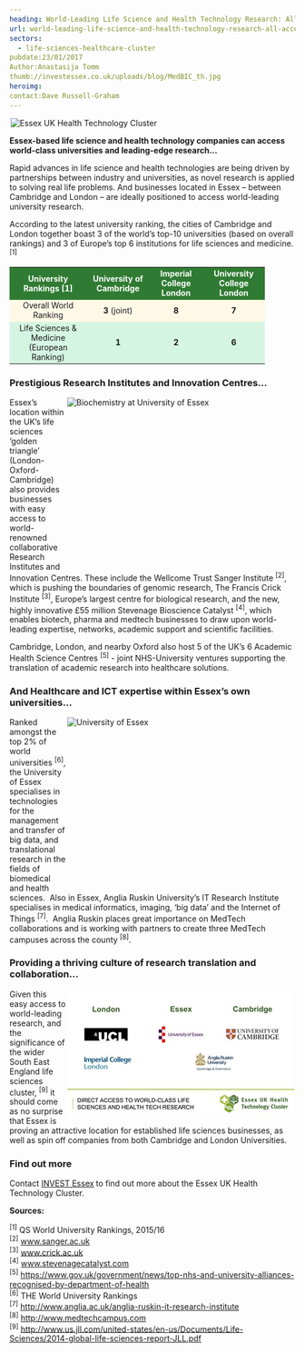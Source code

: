```yaml
---
heading: World-Leading Life Science and Health Technology Research: All Accessible from Essex
url: world-leading-life-science-and-health-technology-research-all-accessible-from-essex
sectors:
  - life-sciences-healthcare-cluster 
pubdate:23/01/2017
Author:Anastasija Tomm
thumb://investessex.co.uk/uploads/blog/MedBIC_th.jpg
heroimg:
contact:Dave Russell-Graham
---
```

<p><img alt='Essex UK Health Technology Cluster' src='http://www.investessex.co.uk/uploads/about/imageedit_1_3094217944_600.png' style='width: 600px; height: 170px; margin-left: 2px; margin-right: 2px;'/></p><p><strong>Essex-based life science and health technology companies can access world-class universities and leading-edge research…</strong></p><p>Rapid advances in life science and health technologies are being driven by partnerships between industry and universities, as novel research is applied to solving real life problems. And businesses located in Essex – between Cambridge and London – are ideally positioned to access world-leading university research.</p><p>According to the latest university ranking, the cities of Cambridge and London together boast 3 of the world’s top-10 universities (based on overall rankings) and 3 of Europe’s top 6 institutions for life sciences and medicine. <sup>[1]</sup></p><table align='center' border='0' cellpadding='1' cellspacing='0' style='width: 450px;'><tbody><tr bgcolor='#307b33'><td style='text-align: center;'><strong><span style='color:#FFFFFF;'>University Rankings [1]</span></strong></td><td style='text-align: center;'><strong><span style='color:#FFFFFF;'>University of Cambridge</span></strong></td><td style='text-align: center;'><strong><span style='color:#FFFFFF;'>Imperial College London</span></strong></td><td style='text-align: center;'><strong><span style='color:#FFFFFF;'>University College London</span></strong></td></tr><tr bgcolor='#FEF9E7'><td style='text-align: center;'>Overall World Ranking</td><td style='text-align: center;'><strong>3</strong> (joint)</td><td style='text-align: center;'><strong>8</strong></td><td style='text-align: center;'><strong>7</strong></td></tr><tr bgcolor='#D5F5E3'><td style='text-align: center;'>Life Sciences &amp; Medicine (European Ranking)</td><td style='text-align: center;'><strong>1</strong></td><td style='text-align: center;'><strong>2</strong></td><td style='text-align: center;'><strong>6</strong></td></tr></tbody></table><h3>Prestigious Research Institutes and Innovation Centres…</h3><p><img alt='Biochemistry at University of Essex' src='http://www.investessex.co.uk/uploads/about/UG2011.biochemistry4_700.jpg' style='width: 400px; height: 299px; margin-left: 2px; margin-right: 2px; float: right;'/>Essex’s location within the UK’s life sciences ‘golden triangle’ (London-Oxford-Cambridge) also provides businesses with easy access to world-renowned collaborative Research Institutes and Innovation Centres. These include the Wellcome Trust Sanger Institute <sup>[2]</sup>, which is pushing the boundaries of genomic research, The Francis Crick Institute <sup>[3]</sup>, Europe’s largest centre for biological research, and the new, highly innovative £55 million Stevenage Bioscience Catalyst <sup>[4]</sup>, which enables biotech, pharma and medtech businesses to draw upon world-leading expertise, networks, academic support and scientific facilities.</p><p>Cambridge, London, and nearby Oxford also host 5 of the UK’s 6 Academic Health Science Centres <sup>[5]</sup> - joint NHS-University ventures supporting the translation of academic research into healthcare solutions.</p><h3>And Healthcare and ICT expertise within Essex’s own universities…</h3><p><img alt='University of Essex' src='http://www.investessex.co.uk/uploads/about/DSC_2067edited_400.jpg' style='width: 400px; height: 300px; margin-left: 2px; margin-right: 2px; float: right;'/>Ranked amongst the top 2% of world universities <sup>[6]</sup>, the University of Essex specialises in technologies for the management and transfer of big data, and translational research in the fields of biomedical and health sciences.  Also in Essex, Anglia Ruskin University’s IT Research Institute specialises in medical informatics, imaging, ‘big data’ and the Internet of Things <sup>[7]</sup>.  Anglia Ruskin places great importance on MedTech collaborations and is working with partners to create three MedTech campuses across the county <sup>[8]</sup>.</p><h3>Providing a thriving culture of research translation and collaboration…</h3><p><img alt='HealthTech slide' src='../uploads/blog/IE_HealthTech_Slideshow_logos_400.jpg' style='width: 400px; height: 225px; margin-left: 2px; margin-right: 2px; float: right;'/>Given this easy access to world-leading research, and the significance of the wider South East England life sciences cluster, <sup>[9]</sup> it should come as no surprise that Essex is proving an attractive location for established life sciences businesses, as well as spin off companies from both Cambridge and London Universities.</p><h3>Find out more</h3><p>Contact <a href='../index.html' target='_blank'>INVEST Essex</a><strong> </strong>to find out more about the Essex UK Health Technology Cluster.</p><p><strong>Sources:</strong></p><p><sup>[1]</sup> QS World University Rankings, 2015/16<br/><sup>[2]</sup> <a href='http://www.sanger.ac.uk/' target='_blank'>www.sanger.ac.uk</a>  <br/><sup>[3]</sup> <a href='https://www.crick.ac.uk/' target='_blank'>www.crick.ac.uk</a> <br/><sup>[4]</sup> <a href='http://www.stevenagecatalyst.com/' target='_blank'>www.stevenagecatalyst.com</a> <br/><sup>[5]</sup> <a href='https://www.gov.uk/government/news/top-nhs-and-university-alliances-recognised-by-department-of-health' target='_blank'>https://www.gov.uk/government/news/top-nhs-and-university-alliances-recognised-by-department-of-health</a> <br/><sup>[6]</sup> THE World University Rankings<br/><sup>[7]</sup> <a href='http://www.anglia.ac.uk/anglia-ruskin-it-research-institute' target='_blank'>http://www.anglia.ac.uk/anglia-ruskin-it-research-institute</a> <br/><sup>[8]</sup> <a href='http://www.medtechcampus.com' target='_blank'>http://www.medtechcampus.com</a> <br/><sup>[9]</sup> <a href='http://www.us.jll.com/united-states/en-us/Documents/Life-Sciences/2014-global-life-sciences-report-JLL.pdf' target='_blank'>http://www.us.jll.com/united-states/en-us/Documents/Life-Sciences/2014-global-life-sciences-report-JLL.pdf</a></p>